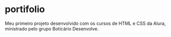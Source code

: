 # portifolio
Meu primeiro projeto desenvolvido com os cursos de HTML  e CSS da Alura, ministrado pelo grupo Boticário Desenvolve.
